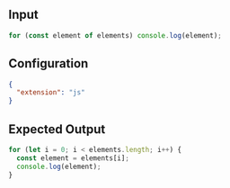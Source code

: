 
## Input
```javascript input
for (const element of elements) console.log(element);
```

## Configuration
```json configuration
{
  "extension": "js"
}
```

## Expected Output
```javascript expected output
for (let i = 0; i < elements.length; i++) {
  const element = elements[i];
  console.log(element);
}
```
